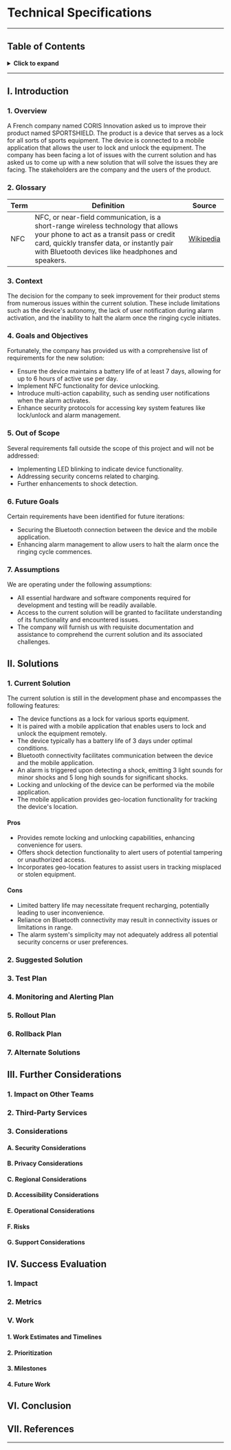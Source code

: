 # Technical Specifications

---

## Table of Contents

<details>
<summary><b>Click to expand</b></summary>

- [Technical Specifications](#technical-specifications)
  - [Table of Contents](#table-of-contents)
  - [I. Introduction](#i-introduction)
    - [1. Overview](#1-overview)
    - [2. Glossary](#2-glossary)
    - [3. Context](#3-context)
    - [4. Goals and Objectives](#4-goals-and-objectives)
    - [5. Out of Scope](#5-out-of-scope)
    - [6. Future Goals](#6-future-goals)
    - [7. Assumptions](#7-assumptions)
  - [II. Solutions](#ii-solutions)
    - [1. Current Solution](#1-current-solution)
      - [Pros](#pros)
      - [Cons](#cons)
    - [2. Suggested Solution](#2-suggested-solution)
    - [3. Test Plan](#3-test-plan)
    - [4. Monitoring and Alerting Plan](#4-monitoring-and-alerting-plan)
    - [5. Rollout Plan](#5-rollout-plan)
    - [6. Rollback Plan](#6-rollback-plan)
    - [7. Alternate Solutions](#7-alternate-solutions)
  - [III. Further Considerations](#iii-further-considerations)
    - [1. Impact on Other Teams](#1-impact-on-other-teams)
    - [2. Third-Party Services](#2-third-party-services)
    - [3. Considerations](#3-considerations)
      - [A. Security Considerations](#a-security-considerations)
      - [B. Privacy Considerations](#b-privacy-considerations)
      - [C. Regional Considerations](#c-regional-considerations)
      - [D. Accessibility Considerations](#d-accessibility-considerations)
      - [E. Operational Considerations](#e-operational-considerations)
      - [F. Risks](#f-risks)
      - [G. Support Considerations](#g-support-considerations)
  - [IV. Success Evaluation](#iv-success-evaluation)
    - [1. Impact](#1-impact)
    - [2. Metrics](#2-metrics)
    - [V. Work](#v-work)
      - [1. Work Estimates and Timelines](#1-work-estimates-and-timelines)
      - [2. Prioritization](#2-prioritization)
      - [3. Milestones](#3-milestones)
      - [4. Future Work](#4-future-work)
  - [VI. Conclusion](#vi-conclusion)
  - [VII. References](#vii-references)

</details>

---

## I. Introduction

### 1. Overview

A French company named CORIS Innovation asked us to improve their product named SPORTSHIELD. The product is a device that serves as a lock for all sorts of sports equipment. The device is connected to a mobile application that allows the user to lock and unlock the equipment. The company has been facing a lot of issues with the current solution and has asked us to come up with a new solution that will solve the issues they are facing. The stakeholders are the company and the users of the product.

### 2. Glossary

<!--
New terms you come across as you research your design or terms you may suspect your readers/stakeholders not to know.
-->

| Term | Definition                                                                                                                                                                                                                           | Source                                                              |
| ---- | ------------------------------------------------------------------------------------------------------------------------------------------------------------------------------------------------------------------------------------ | ------------------------------------------------------------------- |
| NFC  | NFC, or near-field communication, is a short-range wireless technology that allows your phone to act as a transit pass or credit card, quickly transfer data, or instantly pair with Bluetooth devices like headphones and speakers. | [Wikipedia](https://en.wikipedia.org/wiki/Near-field_communication) |

### 3. Context

The decision for the company to seek improvement for their product stems from numerous issues within the current solution. These include limitations such as the device's autonomy, the lack of user notification during alarm activation, and the inability to halt the alarm once the ringing cycle initiates.

### 4. Goals and Objectives

Fortunately, the company has provided us with a comprehensive list of requirements for the new solution:

- Ensure the device maintains a battery life of at least 7 days, allowing for up to 6 hours of active use per day.
- Implement NFC functionality for device unlocking.
- Introduce multi-action capability, such as sending user notifications when the alarm activates.
- Enhance security protocols for accessing key system features like lock/unlock and alarm management.

### 5. Out of Scope

Several requirements fall outside the scope of this project and will not be addressed:

- Implementing LED blinking to indicate device functionality.
- Addressing security concerns related to charging.
- Further enhancements to shock detection.

### 6. Future Goals

Certain requirements have been identified for future iterations:

- Securing the Bluetooth connection between the device and the mobile application.
- Enhancing alarm management to allow users to halt the alarm once the ringing cycle commences.

### 7. Assumptions

We are operating under the following assumptions:

- All essential hardware and software components required for development and testing will be readily available.
- Access to the current solution will be granted to facilitate understanding of its functionality and encountered issues.
- The company will furnish us with requisite documentation and assistance to comprehend the current solution and its associated challenges.

## II. Solutions

### 1. Current Solution

The current solution is still in the development phase and encompasses the following features:

- The device functions as a lock for various sports equipment.
- It is paired with a mobile application that enables users to lock and unlock the equipment remotely.
- The device typically has a battery life of 3 days under optimal conditions.
- Bluetooth connectivity facilitates communication between the device and the mobile application.
- An alarm is triggered upon detecting a shock, emitting 3 light sounds for minor shocks and 5 long high sounds for significant shocks.
- Locking and unlocking of the device can be performed via the mobile application.
- The mobile application provides geo-location functionality for tracking the device's location.

#### Pros

- Provides remote locking and unlocking capabilities, enhancing convenience for users.
- Offers shock detection functionality to alert users of potential tampering or unauthorized access.
- Incorporates geo-location features to assist users in tracking misplaced or stolen equipment.

#### Cons

- Limited battery life may necessitate frequent recharging, potentially leading to user inconvenience.
- Reliance on Bluetooth connectivity may result in connectivity issues or limitations in range.
- The alarm system's simplicity may not adequately address all potential security concerns or user preferences.

### 2. Suggested Solution

<!--
External components that the solution will interact with and that it will alter
Dependencies of the current solution
Pros and cons of the proposed solution
**Data Model / Schema Changes**
  Schema definitions
  New data models
  Modified data models
  Data validation methods
**Business Logic**
  API changes
  Pseudocode
  Flowcharts
  Error states
  Failure scenarios
  Conditions that lead to errors and failures
  Limitations
**Presentation Layer**
  User requirements
  UX changes
  UI changes
  Wireframes with descriptions
  Links to UI/UX designer’s work
  Mobile concerns
  Web concerns
  UI states
  Error handling
**Other questions to answer**
  How will the solution scale?
  What are the limitations of the solution?
  How will it recover in the event of a failure?
  How will it cope with future requirements?
-->

### 3. Test Plan

<!--
Explanations of how the tests will make sure user requirements are met
Unit tests
Integrations tests
QA
-->

### 4. Monitoring and Alerting Plan

<!--
Logging plan and tools
Monitoring plan and tools
Metrics to be used to measure health
How to ensure observability
Alerting plan and tools
-->

### 5. Rollout Plan

<!--
Deployment architecture
Deployment environments
Phased roll-out plan e.g. using feature flags
Plan outlining how to communicate changes to the users, for example, with release notes
-->

### 6. Rollback Plan

<!--
Detailed and specific liabilities
Plan to reduce liabilities
Plan describing how to prevent other components, services, and systems from being affected
-->

### 7. Alternate Solutions

<!--
Short summary statement for each alternative solution
Pros and cons for each alternative
Reasons why each solution couldn’t work
Ways in which alternatives were inferior to the proposed solution
Migration plan to next best alternative in case the proposed solution falls through
-->

## III. Further Considerations

### 1. Impact on Other Teams

<!--
How will this increase the work of other people?
-->

### 2. Third-Party Services

<!--
Is it really worth it compared to building the service in-house?
What are some of the security and privacy concerns associated with the services/platforms?
How much will it cost?
How will it scale?
What possible future issues are anticipated?
-->

### 3. Considerations

#### A. Security Considerations

<!--
What are the potential threats?
How will they be mitigated?
How will the solution affect the security of other components, services, and systems?
-->

#### B. Privacy Considerations

<!--
Does the solution follow local laws and legal policies on data privacy?
How does the solution protect users’ data privacy?
What are some of the tradeoffs between personalization and privacy in the solution?
-->

#### C. Regional Considerations

<!--
What is the impact of internationalization and localization on the solution?
What are the latency issues?
What are the legal concerns?
What is the state of service availability?
How will data transfer across regions be achieved and what are the concerns here?
-->

#### D. Accessibility Considerations

<!--
How accessible is the solution?
What tools will you use to evaluate its accessibility?
-->

#### E. Operational Considerations

<!--
Does this solution cause adverse aftereffects?
How will data be recovered in case of failure?
How will the solution recover in case of a failure?
How will operational costs be kept low while delivering increased value to the users?
-->

#### F. Risks

<!--
What risks are being undertaken with this solution?
Are there risks that once taken can’t be walked back?
What is the cost-benefit analysis of taking these risks?
-->

#### G. Support Considerations

<!--
How will the support team get across information to users about common issues they may face while interacting with the changes?
How will we ensure that the users are satisfied with the solution and can interact with it with minimal support?
Who is responsible for the maintenance of the solution?
How will knowledge transfer be accomplished if the project owner is unavailable?
-->

## IV. Success Evaluation

### 1. Impact

<!--
Security impact
Performance impact
Cost impact
Impact on other components and services
-->

### 2. Metrics

<!--
List of metrics to capture
Tools to capture and measure metrics
-->

### V. Work

#### 1. Work Estimates and Timelines

<!--
List of specific, measurable, and time-bound tasks
Resources needed to finish each task
Time estimates for how long each task needs to be completed
-->

#### 2. Prioritization

<!--
Categorization of tasks by urgency and impact
-->

#### 3. Milestones

<!--
Dated checkpoints when significant chunks of work will have been completed
Metrics to indicate the passing of the milestone
-->

#### 4. Future Work

<!--
List of tasks that will be completed in the future
-->

## VI. Conclusion

<!--
Summary of the solution
-->

## VII. References

<!--
Links to documents and resources that you used when coming up with your design and wish to credit.
-->

---
